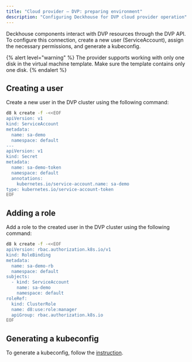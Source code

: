 ```yaml
---
title: "Cloud provider — DVP: preparing environment"
description: "Configuring Deckhouse for DVP cloud provider operation"
---
```


Deckhouse components interact with DVP resources through the DVP API.
To configure this connection, create a new user (ServiceAccount), assign the necessary permissions, and generate a kubeconfig.

{% alert level="warning" %}
The provider supports working with only one disk in the virtual machine template. Make sure the template contains only one disk.
{% endalert %}

## Creating a user

Create a new user in the DVP cluster using the following command:

```bash
d8 k create -f -<<EOF
apiVersion: v1
kind: ServiceAccount
metadata:
  name: sa-demo
  namespace: default
---
apiVersion: v1
kind: Secret
metadata:
  name: sa-demo-token
  namespace: default
  annotations:
    kubernetes.io/service-account.name: sa-demo
type: kubernetes.io/service-account-token
EOF
```

## Adding a role

Add a role to the created user in the DVP cluster using the following command:

```bash
d8 k create -f -<<EOF
apiVersion: rbac.authorization.k8s.io/v1
kind: RoleBinding
metadata:
  name: sa-demo-rb
  namespace: default
subjects:
  - kind: ServiceAccount
    name: sa-demo
    namespace: default
roleRef:
  kind: ClusterRole
  name: d8:use:role:manager
  apiGroup: rbac.authorization.k8s.io
EOF
```

## Generating a kubeconfig

To generate a kubeconfig, follow the [instruction](/modules/user-authn/faq.html#how-to-generate-a-kubeconfig-and-access-kubernetes-api).
